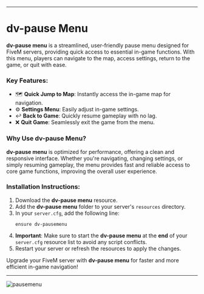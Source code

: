 
---

# dv-pause Menu

**dv-pause menu** is a streamlined, user-friendly pause menu designed for FiveM servers, providing quick access to essential in-game functions. With this menu, players can navigate to the map, access settings, return to the game, or quit with ease.

### Key Features:
- 🗺️ **Quick Jump to Map**: Instantly access the in-game map for navigation.
- ⚙️ **Settings Menu**: Easily adjust in-game settings.
- ↩️ **Back to Game**: Quickly resume gameplay with no lag.
- ❌ **Quit Game**: Seamlessly exit the game from the menu.

### Why Use dv-pause Menu?
**dv-pause menu** is optimized for performance, offering a clean and responsive interface. Whether you're navigating, changing settings, or simply resuming gameplay, the menu provides fast and reliable access to core game functions, improving the overall user experience.

### Installation Instructions:
1. Download the **dv-pause menu** resource.
2. Add the **dv-pause menu** folder to your server's `resources` directory.
3. In your `server.cfg`, add the following line:  
   ```
   ensure dv-pausemenu
   ```
4. **Important**: Make sure to start the **dv-pause menu** at the **end** of your `server.cfg` resource list to avoid any script conflicts.
5. Restart your server or refresh the resources to apply the changes.

Upgrade your FiveM server with **dv-pause menu** for faster and more efficient in-game navigation!

---

![pausemenu](https://github.com/user-attachments/assets/9d18341d-edd5-408c-9b41-129766571112)
